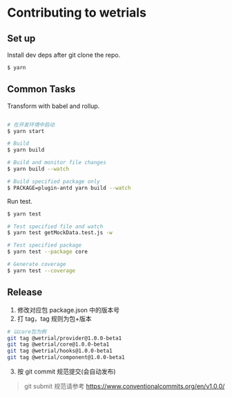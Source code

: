 # Contributing to wetrials

## Set up

Install dev deps after git clone the repo.

```bash
$ yarn
```

## Common Tasks

Transform with babel and rollup.

```bash

# 在开发环境中启动
$ yarn start

# Build
$ yarn build

# Build and monitor file changes
$ yarn build --watch

# Build specified package only
$ PACKAGE=plugin-antd yarn build --watch
```

Run test.

```bash
$ yarn test

# Test specified file and watch
$ yarn test getMockData.test.js -w

# Test specified package
$ yarn test --package core

# Generate coverage
$ yarn test --coverage
```

## Release

1. 修改对应包 package.json 中的版本号
2. 打 tag，tag 规则为包+版本

```bash
# 以core包为例
git tag @wetrial/provider@1.0.0-beta1
git tag @wetrial/core@1.0.0-beta1
git tag @wetrial/hooks@1.0.0-beta1
git tag @wetrial/component@1.0.0-beta1
```

3. 按 git commit 规范提交(会自动发布)

> git submit 规范请参考 https://www.conventionalcommits.org/en/v1.0.0/
